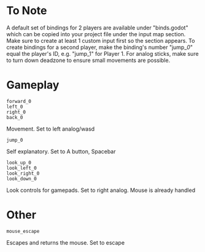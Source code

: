 # To Note
A default set of bindings for 2 players are available under "binds.godot" which can be copied into your project file under the input map section. Make sure to create at least 1 custom input first so the section appears.
To create bindings for a second player, make the binding's number "jump_*0*" equal the player's ID, e.g. "jump_1" for Player 1.
For analog sticks, make sure to turn down deadzone to ensure small movements are possible.
# Gameplay
```
forward_0
left_0
right_0
back_0
```
Movement. Set to left analog/wasd
```
jump_0
```
Self explanatory. Set to A button, Spacebar
```
look_up_0
look_left_0
look_right_0
look_down_0
```
Look controls for gamepads. Set to right analog. Mouse is already handled
# Other
```
mouse_escape
```
Escapes and returns the mouse. Set to escape
